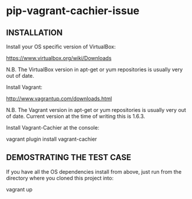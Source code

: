 pip-vagrant-cachier-issue
=========================

INSTALLATION
------------

Install your OS specific version of VirtualBox:

  https://www.virtualbox.org/wiki/Downloads

N.B. The VirtualBox version in apt-get or yum repositories is usually very out of date.

Install Vagrant:

  http://www.vagrantup.com/downloads.html

N.B. The Vagrant version in apt-get or yum repositories is usually very out of date. Current version
at the time of writing this is 1.6.3.

Install Vagrant-Cachier at the console:

  vagrant plugin install vagrant-cachier
  

DEMOSTRATING THE TEST CASE
--------------------------

If you have all the OS dependencies install from above, just run from the directory where you cloned 
this project into:

  vagrant up
